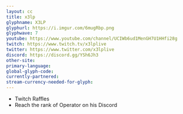 ```yaml
---
layout: cc
title: x3lp
glyphname: X3LP
glyphurl: https://i.imgur.com/6mugRbp.png
glyphwave: 7
youtube: https://www.youtube.com/channel/UCIWb6ud1MenGH7U1HHfi28g
twitch: https://www.twitch.tv/x3lplive
twitter: https://www.twitter.com/x3lplive
discord: https://discord.gg/YSh6Jh3
other-site: 
primary-language: 
global-glyph-code: 
currently-partnered: 
stream-currency-needed-for-glyph: 
---
```

* Twitch Raffles
* Reach the rank of Operator on his Discord
